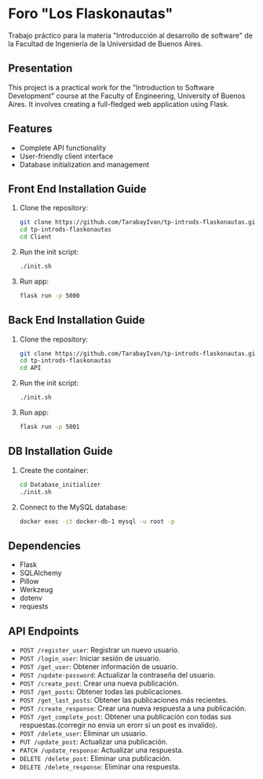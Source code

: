 # Foro "Los Flaskonautas"

Trabajo práctico para la materia "Introducción al desarrollo de software" de la Facultad de Ingeniería de la Universidad de Buenos Aires.

## Presentation

This project is a practical work for the "Introduction to Software Development" course at the Faculty of Engineering, University of Buenos Aires. It involves creating a full-fledged web application using Flask.

## Features

- Complete API functionality
- User-friendly client interface
- Database initialization and management

## Front End Installation Guide

1. Clone the repository:
    ```bash
    git clone https://github.com/TarabayIvan/tp-introds-flaskonautas.git
    cd tp-introds-flaskonautas
    cd Client
    ```

2. Run the init script:
    ```bash
    ./init.sh
    ```

3. Run app:
    ```bash
    flask run -p 5000
    ```

## Back End Installation Guide

1. Clone the repository:
    ```bash
    git clone https://github.com/TarabayIvan/tp-introds-flaskonautas.git
    cd tp-introds-flaskonautas
    cd API
    ```

2. Run the init script:
    ```bash
    ./init.sh
    ```

3. Run app:
    ```bash
    flask run -p 5001
    ```

## DB Installation Guide

1. Create the container:
    ```bash
    cd Database_initializer
    ./init.sh
    ```

2. Connect to the MySQL database:
    ```bash
    docker exec -it docker-db-1 mysql -u root -p
    ```

## Dependencies

- Flask
- SQLAlchemy
- Pillow
- Werkzeug
- dotenv
- requests

## API Endpoints

- `POST /register_user`: Registrar un nuevo usuario.
- `POST /login_user`: Iniciar sesión de usuario.
- `POST /get_user`: Obtener información de usuario.
- `POST /update-password`: Actualizar la contraseña del usuario.
- `POST /create_post`: Crear una nueva publicación.
- `POST /get_posts`: Obtener todas las publicaciones.
- `POST /get_last_posts`: Obtener las publicaciones más recientes.
- `POST /create_response`: Crear una nueva respuesta a una publicación.
- `POST /get_complete_post`: Obtener una publicación con todas sus respuestas.(corregir no envia un erorr si un post es invalido).
- `POST /delete_user`: Eliminar un usuario.
- `PUT /update_post`: Actualizar una publicación.
- `PATCH /update_response`: Actualizar una respuesta.
- `DELETE /delete_post`: Eliminar una publicación.
- `DELETE /delete_response`: Eliminar una respuesta.
